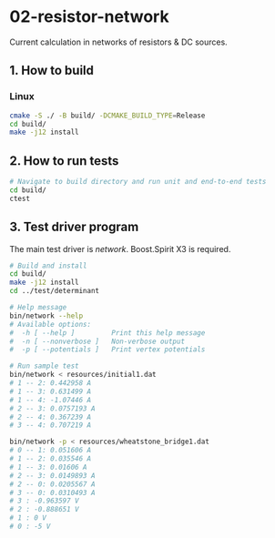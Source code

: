 # 02-resistor-network

Current calculation in networks of resistors & DC sources.

## 1. How to build
### Linux
```sh
cmake -S ./ -B build/ -DCMAKE_BUILD_TYPE=Release
cd build/
make -j12 install
```

## 2. How to run tests
```sh
# Navigate to build directory and run unit and end-to-end tests
cd build/
ctest
```

## 3. Test driver program
The main test driver is _network_. Boost.Spirit X3 is required.

```sh
# Build and install
cd build/
make -j12 install
cd ../test/determinant

# Help message
bin/network --help
# Available options:
#  -h [ --help ]         Print this help message
#  -n [ --nonverbose ]   Non-verbose output
#  -p [ --potentials ]   Print vertex potentials

# Run sample test
bin/network < resources/initial1.dat
# 1 -- 2: 0.442958 A
# 1 -- 3: 0.631499 A
# 1 -- 4: -1.07446 A
# 2 -- 3: 0.0757193 A
# 2 -- 4: 0.367239 A
# 3 -- 4: 0.707219 A

bin/network -p < resources/wheatstone_bridge1.dat
# 0 -- 1: 0.051606 A
# 1 -- 2: 0.035546 A
# 1 -- 3: 0.01606 A
# 2 -- 3: 0.0149893 A
# 2 -- 0: 0.0205567 A
# 3 -- 0: 0.0310493 A
# 3 : -0.963597 V
# 2 : -0.888651 V
# 1 : 0 V
# 0 : -5 V

```